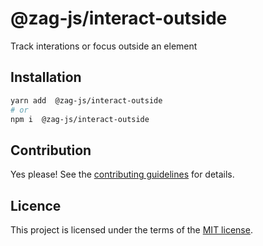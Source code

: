 # @zag-js/interact-outside

Track interations or focus outside an element

## Installation

```sh
yarn add  @zag-js/interact-outside
# or
npm i  @zag-js/interact-outside
```

## Contribution

Yes please! See the [contributing guidelines](https://github.com/chakra-ui/zag/blob/main/CONTRIBUTING.md) for details.

## Licence

This project is licensed under the terms of the [MIT license](https://github.com/chakra-ui/zag/blob/main/LICENSE).
